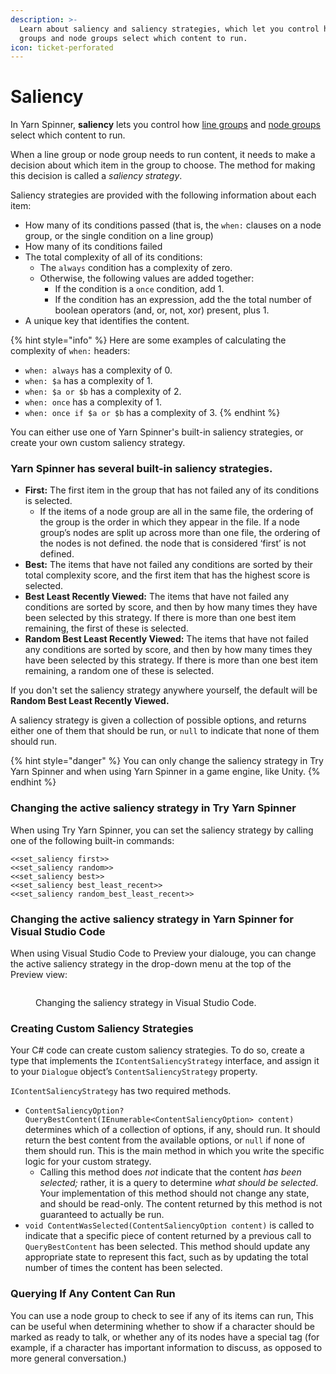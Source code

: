 ```yaml
---
description: >-
  Learn about saliency and saliency strategies, which let you control how line
  groups and node groups select which content to run.
icon: ticket-perforated
---
```


# Saliency

In Yarn Spinner, **saliency** lets you control how [line groups](../scripting-fundamentals/line-groups.md) and [node groups](node-groups.md) select which content to run.

When a line group or node group needs to run content, it needs to make a decision about which item in the group to choose. The method for making this decision is called a _saliency strategy_.

Saliency strategies are provided with the following information about each item:

* How many of its conditions passed (that is, the `when:` clauses on a node group, or the single condition on a line group)
* How many of its conditions failed
* The total complexity of all of its conditions:
  * The `always` condition has a complexity of zero.
  * Otherwise, the following values are added together:
    * If the condition is a `once` condition, add 1.
    * If the condition has an expression, add the the total number of boolean operators (and, or, not, xor) present, plus 1.
* A unique key that identifies the content.

{% hint style="info" %}
Here are some examples of calculating the complexity of `when:` headers:

* `when: always` has a complexity of 0.
* `when: $a` has a complexity of 1.
* `when: $a or $b` has a complexity of 2.
* `when: once` has a complexity of 1.
* `when: once if $a or $b` has a complexity of 3.
{% endhint %}

You can either use one of Yarn Spinner's built-in saliency strategies, or create your own custom saliency strategy.

### Yarn Spinner has several built-in saliency strategies.

* **First:** The first item in the group that has not failed any of its conditions is selected.
  * If the items of a node group are all in the same file, the ordering of the group is the order in which they appear in the file. If a node group’s nodes are split up across more than one file, the ordering of the nodes is not defined. the node that is considered ‘first’ is not defined.
* **Best:** The items that have not failed any conditions are sorted by their total complexity score, and the first item that has the highest score is selected.
* **Best Least Recently Viewed:** The items that have not failed any conditions are sorted by score, and then by how many times they have been selected by this strategy. If there is more than one best item remaining, the first of these is selected.
* **Random Best Least Recently Viewed:** The items that have not failed any conditions are sorted by score, and then by how many times they have been selected by this strategy. If there is more than one best item remaining, a random one of these is selected.

If you don't set the saliency strategy anywhere yourself, the default will be **Random Best Least Recently Viewed.**

A saliency strategy is given a collection of possible options, and returns either one of them that should be run, or `null` to indicate that none of them should run.

{% hint style="danger" %}
You can only change the saliency strategy in Try Yarn Spinner and when using Yarn Spinner in a game engine, like Unity.&#x20;
{% endhint %}

### Changing the active saliency strategy in Try Yarn Spinner

When using Try Yarn Spinner, you can set the saliency strategy by calling one of the following built-in commands:

```
<<set_saliency first>>
<<set_saliency random>>
<<set_saliency best>>
<<set_saliency best_least_recent>>
<<set_saliency random_best_least_recent>>
```

### Changing the active saliency strategy in Yarn Spinner for Visual Studio Code

When using Visual Studio Code to Preview your dialouge, you can change the active saliency strategy in the drop-down menu at the top of the Preview view:

<figure><img src="../../.gitbook/assets/Screenshot 2025-05-15 at 12.50.36 pm.png" alt=""><figcaption><p>Changing the saliency strategy in Visual Studio Code.</p></figcaption></figure>

### Creating Custom Saliency Strategies

Your C# code can create custom saliency strategies. To do so, create a type that implements the `IContentSaliencyStrategy` interface, and assign it to your `Dialogue` object’s `ContentSaliencyStrategy` property.

`IContentSaliencyStrategy` has two required methods.

* `ContentSaliencyOption? QueryBestContent(IEnumerable<ContentSaliencyOption> content)` determines which of a collection of options, if any, should run. It should return the best content from the available options, or `null` if none of them should run. This is the main method in which you write the specific logic for your custom strategy.
  * Calling this method does _not_ indicate that the content _has been selected;_ rather, it is a query to determine _what should be selected_. Your implementation of this method should not change any state, and should be read-only. The content returned by this method is not guaranteed to actually be run.
* `void ContentWasSelected(ContentSaliencyOption content)` is called to indicate that a specific piece of content returned by a previous call to `QueryBestContent` has been selected. This method should update any appropriate state to represent this fact, such as by updating the total number of times the content has been selected.

### Querying If Any Content Can Run

You can use a node group to check to see if any of its items can run, This can be useful when determining whether to show if a character should be marked as ready to talk, or whether any of its nodes have a special tag (for example, if a character has important information to discuss, as opposed to more general conversation.)
